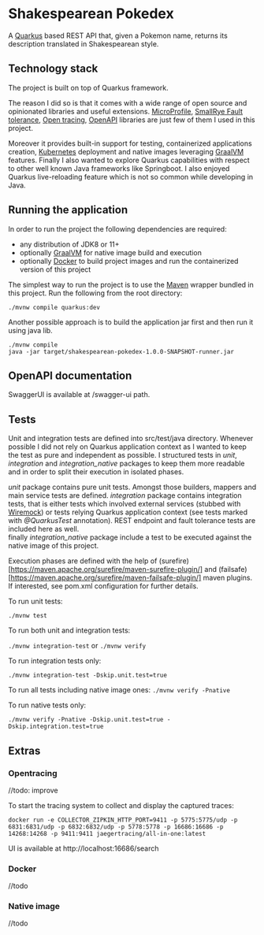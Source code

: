 # Shakespearean Pokedex

A [Quarkus](https://quarkus.io/) based REST API that, given a Pokemon name, returns its description translated in
 Shakespearean style.

## Technology stack
The project is built on top of Quarkus framework. 

The reason I did so is that it comes with a wide range of open source and opinionated libraries and useful extensions.
[MicroProfile](https://microprofile.io/), [SmallRye Fault tolerance](https://github.com/smallrye/smallrye-fault-tolerance), 
[Open tracing](https://github.com/smallrye/smallrye-opentracing), [OpenAPI](https://github.com/smallrye/smallrye-open-api) 
libraries are just few of them I used in this project.

Moreover it provides built-in support for testing, containerized applications creation, [Kubernetes](https://kubernetes.io/) 
deployment and native images leveraging [GraalVM](https://www.graalvm.org/) features.
Finally I also wanted to explore Quarkus capabilities with respect to other well known Java frameworks like Springboot.
I also enjoyed Quarkus live-reloading feature which is not so common while developing in Java.

## Running the application
In order to run the project the following dependencies are required: 
- any distribution of JDK8 or 11+
- optionally [GraalVM](https://www.graalvm.org/) for native image build and execution
- optionally [Docker](https://docs.docker.com/) to build project images and run the containerized version of this project

The simplest way to run the project is to use the [Maven](https://maven.apache.org/) wrapper bundled in this project. 
Run the following from the root directory:

`./mvnw compile quarkus:dev`

Another possible approach is to build the application jar first and then run it using java lib.

```
./mvnw compile 
java -jar target/shakespearean-pokedex-1.0.0-SNAPSHOT-runner.jar
```

## OpenAPI documentation
SwaggerUI is available at /swagger-ui path.

## Tests
Unit and integration tests are defined into src/test/java directory. Whenever possible I did not rely on Quarkus application
context as I wanted to keep the test as pure and independent as possible. I structured tests in *unit*, *integration* and 
*integration_native* packages to keep them more readable and in order to split their execution in isolated phases.

*unit* package contains pure unit tests. Amongst those builders, mappers and main service tests are defined.
*integration* package contains integration tests, that is either tests which involved external services (stubbed with [Wiremock](http://wiremock.org/))
or tests relying Quarkus application context (see tests marked with _@QuarkusTest_ annotation). REST endpoint and fault tolerance
tests are included here as well.  
finally *integration_native* package include a test to be executed against the native image of this project.

Execution phases are defined with the help of (surefire)[https://maven.apache.org/surefire/maven-surefire-plugin/] and 
(failsafe)[https://maven.apache.org/surefire/maven-failsafe-plugin/] maven plugins. 
If interested, see pom.xml configuration for further details.

To run unit tests: 

`./mvnw test`

To run both unit and integration tests: 

`./mvnw integration-test` or  `./mvnw verify`

To run integration tests only: 

`./mvnw integration-test -Dskip.unit.test=true`

To run all tests including native image ones:
`./mvnw verify -Pnative`

To run native tests only:

`./mvnw verify -Pnative -Dskip.unit.test=true -Dskip.integration.test=true`

## Extras
### Opentracing
//todo: improve

To start the tracing system to collect and display the captured traces:

`docker run -e COLLECTOR_ZIPKIN_HTTP_PORT=9411 -p 5775:5775/udp -p 6831:6831/udp -p 6832:6832/udp -p 5778:5778 -p 16686:16686 -p 14268:14268 -p 9411:9411 jaegertracing/all-in-one:latest`

UI is available at http://localhost:16686/search

### Docker
//todo

### Native image
//todo
